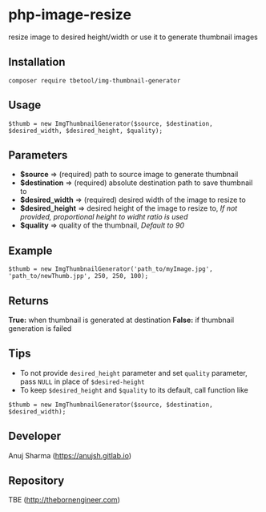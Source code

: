 # php-image-resize
resize image to desired height/width or use it to generate thumbnail images

## Installation
```
composer require tbetool/img-thumbnail-generator
```

## Usage
```
$thumb = new ImgThumbnailGenerator($source, $destination, $desired_width, $desired_height, $quality);
```

## Parameters
* **$source** => (required) path to source image to generate thumbnail
* **$destination** => (required) absolute destination path to save thumbnail to
* **$desired_width** => (required) desired width of the image to resize to
* **$desired_height** => desired height of the image to resize to, *If not provided, proportional height to widht ratio is used*
* **$quality** => quality of the thumbnail, *Default to 90*

## Example
```
$thumb = new ImgThumbnailGenerator('path_to/myImage.jpg', 'path_to/newThumb.jpp', 250, 250, 100);
```

## Returns
**True:** when thumbnail is generated at destination 
**False:** if thumbnail generation is failed

## Tips
* To not provide `desired_height` parameter and set `quality` parameter, pass `NULL` in place of `$desired-height`
* To keep `$desired_height` and `$quality` to its default, call function like
```
$thumb = new ImgThumbnailGenerator($source, $destination, $desired_width);
```

## Developer
Anuj Sharma (https://anujsh.gitlab.io)
## Repository
TBE (http://thebornengineer.com)
